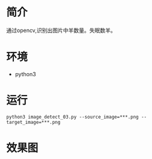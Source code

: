 # 简介
通过opencv,识别出图片中羊数量。失眠数羊。

# 环境
- python3

# 运行
```
python3 image_detect_03.py --source_image=***.png --target_image=***.png
```

# 效果图
